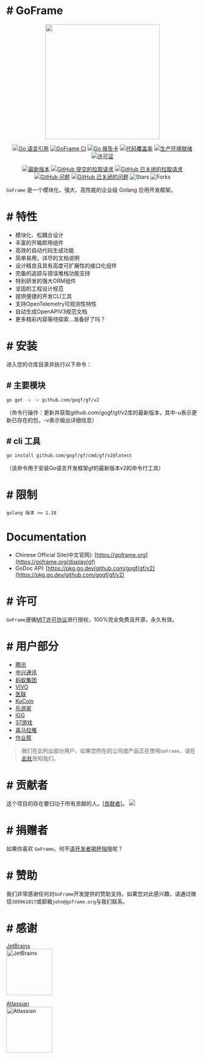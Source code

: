 # # GoFrame

<div align=center>
<img src="https://goframe.org/statics/image/logo2.png?v=1" width="300"/>

[![Go 语言引用](https://pkg.go.dev/badge/github.com/gogf/gf/v2.svg)](https://pkg.go.dev/github.com/gogf/gf/v2)
[![GoFrame CI](https://github.com/gogf/gf/actions/workflows/ci-main.yml/badge.svg)](https://github.com/gogf/gf/actions/workflows/ci-main.yml)
[![Go 报告卡](https://goreportcard.com/badge/github.com/gogf/gf/v2)](https://goreportcard.com/report/github.com/gogf/gf/v2)
[![代码覆盖率](https://codecov.io/gh/gogf/gf/branch/master/graph/badge.svg)](https://codecov.io/gh/gogf/gf)
[![生产环境就绪](https://img.shields.io/badge/production-ready-blue.svg)](https://github.com/gogf/gf)
[![许可证](https://img.shields.io/github/license/gogf/gf.svg?style=flat)](https://github.com/gogf/gf)

[![最新版本](https://img.shields.io/github/v/release/gogf/gf)](https://github.com/gogf/gf/releases)
[![GitHub 提交的拉取请求](https://img.shields.io/github/issues-pr/gogf/gf)](https://github.com/gogf/gf/pulls)
[![GitHub 已关闭的拉取请求](https://img.shields.io/github/issues-pr-closed/gogf/gf)](https://github.com/gogf/gf/pulls?q=is%3Apr+is%3Aclosed)
[![GitHub 问题](https://img.shields.io/github/issues/gogf/gf)](https://github.com/gogf/gf/issues)
[![GitHub 已关闭的问题](https://img.shields.io/github/issues-closed/gogf/gf)](https://github.com/gogf/gf/issues?q=is%3Aissue+is%3Aclosed)
![Stars](https://img.shields.io/github/stars/gogf/gf)
![Forks](https://img.shields.io/github/forks/gogf/gf)

</div>

`GoFrame` 是一个模块化、强大、高性能的企业级 Golang 应用开发框架。
# # 特性

- 模块化、松耦合设计
- 丰富的开箱即用组件
- 高效的自动代码生成功能
- 简单易用，详尽的文档说明
- 设计精良且具有高度可扩展性的接口化组件
- 完备的追踪与错误堆栈功能支持
- 特别研发的强大ORM组件
- 坚固的工程设计规范
- 提供便捷的开发CLI工具
- 支持OpenTelemetry可观测性特性
- 自动生成OpenAPIV3规范文档
- 更多精彩内容等待探索...准备好了吗？
# # 安装

进入您的仓库目录并执行以下命令：
## # 主要模块

```bash
go get -u -v github.com/gogf/gf/v2
```

（命令行操作：更新并获取github.com/gogf/gf/v2库的最新版本，其中-u表示更新已存在的包，-v表示输出详细信息）
## # cli 工具

```bash
go install github.com/gogf/gf/cmd/gf/v2@latest
```

（该命令用于安装Go语言开发框架gf的最新版本v2的命令行工具）
# # 限制

```
golang 版本 >= 1.18
```
# Documentation

- Chinese Official Site(中文官网): [https://goframe.org](https://goframe.org/display/gf)
- GoDoc API: [https://pkg.go.dev/github.com/gogf/gf/v2](https://pkg.go.dev/github.com/gogf/gf/v2)

# # 许可

`GoFrame`遵循[MIT许可协议](LICENSE)进行授权，100%完全免费且开源，永久有效。
# # 用户部分

- [腾讯](https://www.tencent.com/)
- [中兴通讯](https://www.zte.com.cn/china/)
- [蚂蚁集团](https://www.antfin.com/)
- [VIVO](https://www.vivo.com/)
- [医联](https://www.medlinker.com/)
- [KuCoin](https://www.kucoin.io/)
- [乐游家](https://www.leyoujia.com/)
- [IGG](https://igg.com)
- [37游戏](https://www.37.com)
- [喜马拉雅](https://www.ximalaya.com)
- [作业帮](https://www.zybang.com/)

> 我们在此列出部分用户，如果您所在的公司或产品正在使用`GoFrame`，请在[此处](https://goframe.org/pages/viewpage.action?pageId=1114415)告知我们。
# # 贡献者

这个项目的存在要归功于所有贡献的人。[[贡献者](https://github.com/gogf/gf/graphs/contributors)]。
<img src="https://contributors-img.web.app/image?repo=gogf/gf" />
# # 捐赠者

如果你喜欢 `GoFrame`，何不[请开发者喝杯咖啡](https://goframe.org/pages/viewpage.action?pageId=1115633)呢？
# # 赞助

我们非常感谢任何对`GoFrame`开发提供的赞助支持。如果您对此感兴趣，请通过微信`389961817`或邮箱`john@goframe.org`与我们联系。
# # 感谢

[JetBrains](https://www.jetbrains.com/?from=GoFrame)  
<img src="https://goframe.org/download/thumbnails/1114119/jetbrains.png" height="120" alt="JetBrains"/>

[Atlassian](https://www.atlassian.com/?from=GoFrame)  
<img src="https://goframe.org/download/attachments/1114119/atlassian.jpg" height="120" alt="Atlassian"/>
